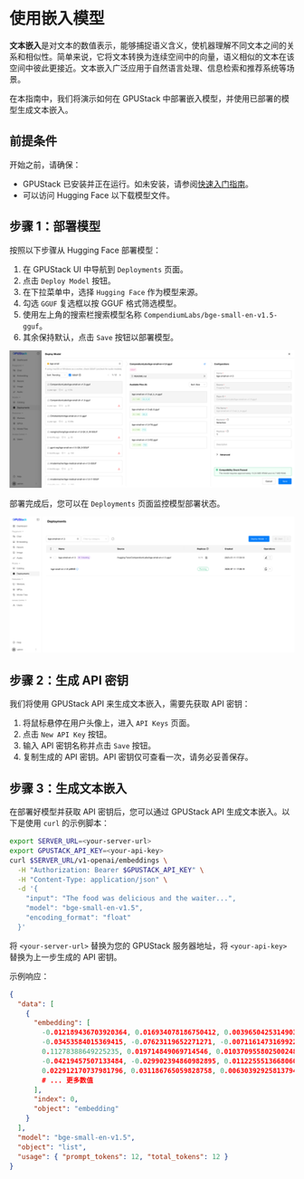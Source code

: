 # 使用嵌入模型

**文本嵌入**是对文本的数值表示，能够捕捉语义含义，使机器理解不同文本之间的关系和相似性。简单来说，它将文本转换为连续空间中的向量，语义相似的文本在该空间中彼此更接近。文本嵌入广泛应用于自然语言处理、信息检索和推荐系统等场景。

在本指南中，我们将演示如何在 GPUStack 中部署嵌入模型，并使用已部署的模型生成文本嵌入。

## 前提条件

开始之前，请确保：

- GPUStack 已安装并正在运行。如未安装，请参阅[快速入门指南](../quickstart.md)。
- 可以访问 Hugging Face 以下载模型文件。

## 步骤 1：部署模型

按照以下步骤从 Hugging Face 部署模型：

1. 在 GPUStack UI 中导航到 `Deployments` 页面。
2. 点击 `Deploy Model` 按钮。
3. 在下拉菜单中，选择 `Hugging Face` 作为模型来源。
4. 勾选 `GGUF` 复选框以按 GGUF 格式筛选模型。
5. 使用左上角的搜索栏搜索模型名称 `CompendiumLabs/bge-small-en-v1.5-gguf`。
6. 其余保持默认，点击 `Save` 按钮以部署模型。

![部署模型](../../assets/using-models/using-embedding-models/deploy-model.png)

部署完成后，您可以在 `Deployments` 页面监控模型部署状态。

![模型列表](../../assets/using-models/using-embedding-models/model-list.png)

## 步骤 2：生成 API 密钥

我们将使用 GPUStack API 来生成文本嵌入，需要先获取 API 密钥：

1. 将鼠标悬停在用户头像上，进入 `API Keys` 页面。
2. 点击 `New API Key` 按钮。
3. 输入 API 密钥名称并点击 `Save` 按钮。
4. 复制生成的 API 密钥。API 密钥仅可查看一次，请务必妥善保存。

## 步骤 3：生成文本嵌入

在部署好模型并获取 API 密钥后，您可以通过 GPUStack API 生成文本嵌入。以下是使用 `curl` 的示例脚本：

```bash
export SERVER_URL=<your-server-url>
export GPUSTACK_API_KEY=<your-api-key>
curl $SERVER_URL/v1-openai/embeddings \
  -H "Authorization: Bearer $GPUSTACK_API_KEY" \
  -H "Content-Type: application/json" \
  -d '{
    "input": "The food was delicious and the waiter...",
    "model": "bge-small-en-v1.5",
    "encoding_format": "float"
  }'
```

将 `<your-server-url>` 替换为您的 GPUStack 服务器地址，将 `<your-api-key>` 替换为上一步生成的 API 密钥。

示例响应：

```json
{
  "data": [
    {
      "embedding": [
        -0.012189436703920364, 0.016934078186750412, 0.003965042531490326,
        -0.03453584015369415, -0.07623119652271271, -0.007116147316992283,
        0.11278388649225235, 0.019714849069714546, 0.010370955802500248,
        -0.04219457507133484, -0.029902394860982895, 0.01122555136680603,
        0.022912170737981796, 0.031186765059828758, 0.006303929258137941,
        # ... 更多数值
      ],
      "index": 0,
      "object": "embedding"
    }
  ],
  "model": "bge-small-en-v1.5",
  "object": "list",
  "usage": { "prompt_tokens": 12, "total_tokens": 12 }
}
```